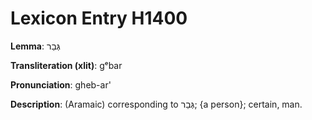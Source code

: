 # Lexicon Entry H1400

**Lemma**: גְּבַר

**Transliteration (xlit)**: gᵉbar

**Pronunciation**: gheb-ar'

**Description**:
(Aramaic) corresponding to גְּבַר; {a person}; certain, man.
